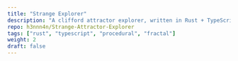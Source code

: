 ```yaml
---
title: "Strange Explorer"
description: "A clifford attractor explorer, written in Rust + TypeScript"
repo: h3nnn4n/Strange-Attractor-Explorer
tags: ["rust", "typescript", "procedural", "fractal"]
weight: 2
draft: false
---
```

